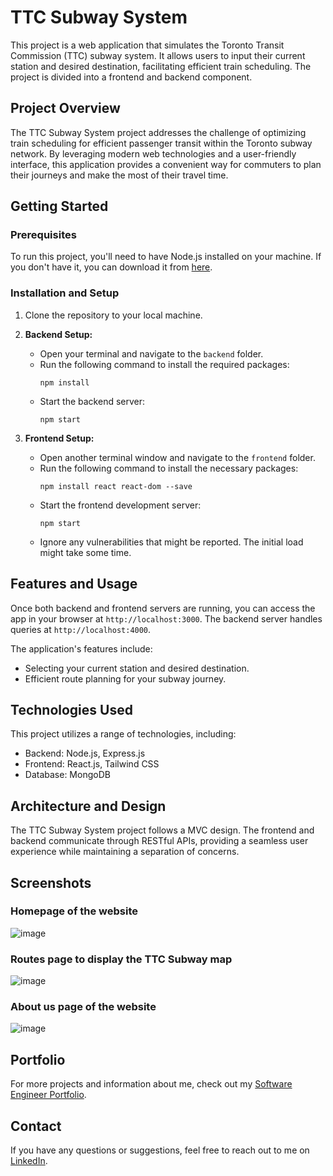 # TTC Subway System

This project is a web application that simulates the Toronto Transit Commission (TTC) subway system. It allows users to input their current station and desired destination, facilitating efficient train scheduling. The project is divided into a frontend and backend component.

## Project Overview

The TTC Subway System project addresses the challenge of optimizing train scheduling for efficient passenger transit within the Toronto subway network. By leveraging modern web technologies and a user-friendly interface, this application provides a convenient way for commuters to plan their journeys and make the most of their travel time.

## Getting Started

### Prerequisites

To run this project, you'll need to have Node.js installed on your machine. If you don't have it, you can download it from [here](https://nodejs.org/).

### Installation and Setup

1. Clone the repository to your local machine.

2. **Backend Setup:**
   - Open your terminal and navigate to the `backend` folder.
   - Run the following command to install the required packages:
     ```
     npm install
     ```
   - Start the backend server:
     ```
     npm start
     ```

3. **Frontend Setup:**
   - Open another terminal window and navigate to the `frontend` folder.
   - Run the following command to install the necessary packages:
     ```
     npm install react react-dom --save
     ```
   - Start the frontend development server:
     ```
     npm start
     ```
   - Ignore any vulnerabilities that might be reported. The initial load might take some time.

## Features and Usage

Once both backend and frontend servers are running, you can access the app in your browser at `http://localhost:3000`. The backend server handles queries at `http://localhost:4000`.

The application's features include:
- Selecting your current station and desired destination.
- Efficient route planning for your subway journey.

## Technologies Used

This project utilizes a range of technologies, including:
- Backend: Node.js, Express.js
- Frontend: React.js, Tailwind CSS
- Database: MongoDB

## Architecture and Design

The TTC Subway System project follows a MVC design. The frontend and backend communicate through RESTful APIs, providing a seamless user experience while maintaining a separation of concerns.

## Screenshots

### Homepage of the website
![image](https://github.com/abdul-otu/ttc-subway-system/assets/93552245/a6f14f9a-a311-42e9-8fde-da99604d2c4d)

### Routes page to display the TTC Subway map
![image](https://github.com/abdul-otu/ttc-subway-system/assets/93552245/13b20e30-75e5-412a-8f90-902ec13709de)

### About us page of the website
![image](https://github.com/abdul-otu/ttc-subway-system/assets/93552245/3b6c9801-83d1-48aa-8d7f-b2b60c1c0139)

## Portfolio

For more projects and information about me, check out my [Software Engineer Portfolio](https://your-portfolio-link-here.com).

## Contact

If you have any questions or suggestions, feel free to reach out to me on [LinkedIn](https://www.linkedin.com/in/abdul-shahid-otu/).
